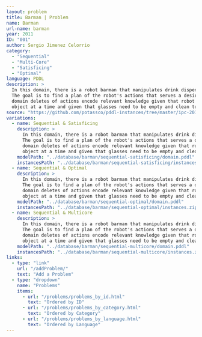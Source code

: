 ```yaml
---
layout: problem
title: Barman | Problem
name: Barman
url-name: barman
year: 2011
ID: "001"
author: Sergio Jimenez Celorrio
category:
  - "Sequential"
  - "Multi-Core"
  - "Satisficing"
  - "Optimal"
language: PDDL
description: >
  In this domain, there is a robot barman that manipulates drink dispensers, glasses, and a shaker.
  The goal is to find a plan of the robot's actions that serves a desired set of drinks. In this
  domain deletes of actions encode relevant knowledge given that robot hands can only grasp one
  object at a time and given that glasses need to be empty and clean to be filled.
source: "https://github.com/potassco/pddl-instances/tree/master/ipc-2011/domains/barman-sequential-satisficing"
variations:
  - name: Sequential & Satisficing
    description: >
      In this domain, there is a robot barman that manipulates drink dispensers, glasses, and a shaker.
      The goal is to find a plan of the robot's actions that serves a desired set of drinks. In this
      domain deletes of actions encode relevant knowledge given that robot hands can only grasp one
      object at a time and given that glasses need to be empty and clean to be filled.
    modelPath: "../database/barman/sequential-satisficing/domain.pddl"
    instancesPath: "../database/barman/sequential-satisficing/instances.zip"  
  - name: Sequential & Optimal
    description: >
      In this domain, there is a robot barman that manipulates drink dispensers, glasses, and a shaker.
      The goal is to find a plan of the robot's actions that serves a desired set of drinks. In this
      domain deletes of actions encode relevant knowledge given that robot hands can only grasp one
      object at a time and given that glasses need to be empty and clean to be filled.  
    modelPath: "../database/barman/sequential-optimal/domain.pddl"
    instancesPath: "../database/barman/sequential-optimal/instances.zip"
  - name: Sequential & Multicore
    description: >
      In this domain, there is a robot barman that manipulates drink dispensers, glasses, and a shaker.
      The goal is to find a plan of the robot's actions that serves a desired set of drinks. In this
      domain deletes of actions encode relevant knowledge given that robot hands can only grasp one
      object at a time and given that glasses need to be empty and clean to be filled.
    modelPath: "../database/barman/sequential-multicore/domain.pddl"
    instancesPath: "../database/barman/sequential-multicore/instances.zip"  
links:
  - type: "link"
    url: "/addProblem/"
    text: "Add a Problem"
  - type: "dropdown"
    name: "Problems"
    items:
      - url: "/problems/problems_by_id.html"
        text: "Ordered by ID"
      - url: "/problems/problems_by_category.html"
        text: "Ordered by Category"
      - url: "/problems/problems_by_language.html"
        text: "Ordered by Language"
---
```

